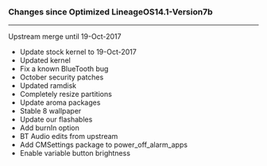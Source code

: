 ### Changes since Optimized LineageOS14.1-Version7b

---------------------------------------------------
Upstream merge until 19-Oct-2017 
* Update stock kernel to 19-Oct-2017 
* Updated kernel 
* Fix a known BlueTooth bug 
* October security patches 
* Updated ramdisk 
* Completely resize partitions 
* Update aroma packages 
* Stable 8 wallpaper 
* Update our flashables 
* Add burnIn option 
* BT Audio edits from upstream 
* Add CMSettings package to power_off_alarm_apps 
* Enable variable button brightness

